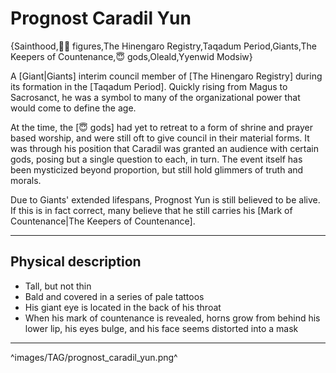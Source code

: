 # Prognost Caradil Yun

{Sainthood,🧑‍🔬 figures,The Hinengaro Registry,Taqadum Period,Giants,The Keepers of Countenance,😇 gods,Oleald,Yyenwid Modsiw}

A [Giant|Giants] interim council member of [The Hinengaro Registry] during its formation in the [Taqadum Period]. Quickly rising from Magus to Sacrosanct, he was a symbol to many of the organizational power that would come to define the age.

At the time, the [😇 gods] had yet to retreat to a form of shrine and prayer based worship, and were still oft to give council in their material forms. It was through his position that Caradil was granted an audience with certain gods, posing but a single question to each, in turn. The event itself has been mysticized beyond proportion, but still hold glimmers of truth and morals.

Due to Giants' extended lifespans, Prognost Yun is still believed to be alive. If this is in fact correct, many believe that he still carries his [Mark of Countenance|The Keepers of Countenance].

---

## **Physical description**
- Tall, but not thin
- Bald and covered in a series of pale tattoos
- His giant eye is located in the back of his throat
- When his mark of countenance is revealed, horns grow from behind his lower lip, his eyes bulge, and his face seems distorted into a mask

---

^images/TAG/prognost_caradil_yun.png^
